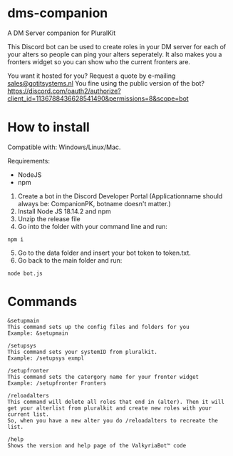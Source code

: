 # dms-companion
A DM Server companion for PluralKit

This Discord bot can be used to create roles in your DM server for each of your alters so people can ping your alters seperately.
It also makes you a fronters widget so you can show who the current fronters are.

You want it hosted for you? Request a quote by e-mailing sales@gotitsystems.nl
You fine using the public version of the bot? https://discord.com/oauth2/authorize?client_id=1136788436628541490&permissions=8&scope=bot

# How to install
Compatible with: Windows/Linux/Mac.

Requirements:
- NodeJS
- npm

1. Create a bot in the Discord Developer Portal (Applicationname should always be: CompanionPK, botname doesn't matter.)
2. Install Node JS 18.14.2 and npm
3. Unzip the release file
4. Go into the folder with your command line and run:
```
npm i
```
5. Go to the data folder and insert your bot token to token.txt.
6. Go back to the main folder and run:
```
node bot.js
```

# Commands
```
&setupmain
This command sets up the config files and folders for you
Example: &setupmain
```

```
/setupsys
This command sets your systemID from pluralkit.
Example: /setupsys exmpl
```

```
/setupfronter
This command sets the catergory name for your fronter widget
Example: /setupfronter Fronters
```

```
/reloadalters
This command will delete all roles that end in (alter). Then it will get your alterlist from pluralkit and create new roles with your current list.
So, when you have a new alter you do /reloadalters to recreate the list.
```

```
/help
Shows the version and help page of the ValkyriaBot™ code
```
